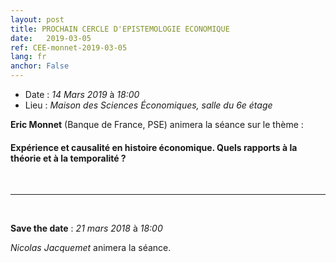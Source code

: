 ```yaml
---
layout: post
title: PROCHAIN CERCLE D'EPISTEMOLOGIE ECONOMIQUE
date:   2019-03-05
ref: CEE-monnet-2019-03-05
lang: fr
anchor: False
---
```


* Date : *14 Mars 2019* à *18:00*
* Lieu : *Maison des Sciences Économiques, salle du 6e étage*

**Eric Monnet** (Banque de France, PSE) animera la séance sur le thème : 

#### **Expérience et causalité en histoire économique. Quels rapports à la théorie et à la temporalité ?**

<!--more-->

<br>

<hr />

<br>

**Save the date** : *21 mars 2018* à *18:00*

*Nicolas Jacquemet* animera la séance.

